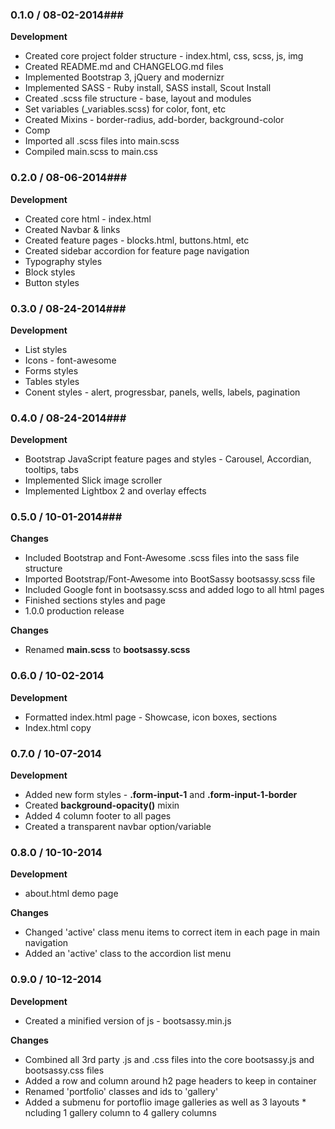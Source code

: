 ### 0.1.0 / 08-02-2014###
**Development**

* Created core project folder structure - index.html, css, scss, js, img
* Created README.md and CHANGELOG.md files
* Implemented Bootstrap 3, jQuery and modernizr
* Implemented SASS - Ruby install, SASS install, Scout Install
* Created .scss file structure - base, layout and modules
* Set variables (_variables.scss) for color, font, etc
* Created Mixins - border-radius, add-border, background-color
* Comp
* Imported all .scss files into main.scss
* Compiled main.scss to main.css

### 0.2.0 / 08-06-2014###
**Development**

* Created core html - index.html
* Created Navbar & links
* Created feature pages - blocks.html, buttons.html, etc
* Created sidebar accordion for feature page navigation
* Typography styles
* Block styles
* Button styles

### 0.3.0 / 08-24-2014###
**Development**

* List styles
* Icons - font-awesome
* Forms styles
* Tables styles
* Conent styles - alert, progressbar, panels, wells, labels, pagination


### 0.4.0 / 08-24-2014###
**Development**

* Bootstrap JavaScript feature pages and styles - Carousel, Accordian, tooltips, tabs
* Implemented Slick image scroller
* Implemented Lightbox 2 and overlay effects


### 0.5.0 / 10-01-2014###
**Changes**

* Included Bootstrap and Font-Awesome .scss files into the sass file structure
* Imported Bootstrap/Font-Awesome into BootSassy bootsassy.scss file
* Included Google font in bootsassy.scss and added logo to all html pages
* Finished sections styles and page
* 1.0.0 production release

**Changes**

* Renamed **main.scss** to **bootsassy.scss**

### 0.6.0 / 10-02-2014 ###
**Development**

* Formatted index.html page - Showcase, icon boxes, sections
* Index.html copy

### 0.7.0 / 10-07-2014 ###

**Development**

* Added new form styles - **.form-input-1** and **.form-input-1-border**
* Created **background-opacity()** mixin
* Added 4 column footer to all pages
* Created a transparent navbar option/variable

### 0.8.0 / 10-10-2014 ###

**Development**

* about.html demo page

**Changes**

* Changed 'active' class menu items to correct item in each page in main navigation
* Added an 'active' class to the accordion list menu

### 0.9.0 / 10-12-2014 ###
**Development**

* Created a minified version of js - bootsassy.min.js

**Changes**

* Combined all 3rd party .js and .css files into the core bootsassy.js and bootsassy.css files
* Added a row and column around h2 page headers to keep in container
* Renamed 'portfolio' classes and ids to 'gallery'
* Added a submenu for portoflio image galleries as well as 3 layouts * ncluding 1 gallery column to 4 gallery columns

